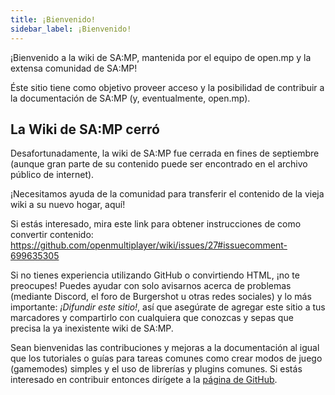 ```yaml
---
title: ¡Bienvenido!
sidebar_label: ¡Bienvenido!
---
```


¡Bienvenido a la wiki de SA:MP, mantenida por el equipo de open.mp y la extensa comunidad de SA:MP!

Éste sitio tiene como objetivo proveer acceso y la posibilidad de contribuir a la documentación de SA:MP (y, eventualmente, open.mp).

## La Wiki de SA:MP cerró

Desafortunadamente, la wiki de SA:MP fue cerrada en fines de septiembre (aunque gran parte de su contenido puede ser encontrado en el archivo público de internet).

¡Necesitamos ayuda de la comunidad para transferir el contenido de la vieja wiki a su nuevo hogar, aquí!

Si estás interesado, mira este link para obtener instrucciones de como convertir contenido: https://github.com/openmultiplayer/wiki/issues/27#issuecomment-699635305

Si no tienes experiencia utilizando GitHub o convirtiendo HTML, ¡no te preocupes! Puedes ayudar con solo avisarnos acerca de problemas (mediante Discord, el foro de Burgershot u otras redes sociales) y lo más importante: _¡Difundir este sitio!_, así que asegúrate de agregar este sitio a tus marcadores y compartirlo con cualquiera que conozcas y sepas que precisa la ya inexistente wiki de SA:MP.

Sean bienvenidas las contribuciones y mejoras a la documentación al igual que los tutoriales o guías para tareas comunes como crear modos de juego (gamemodes) simples y el uso de librerías y plugins comunes. Si estás interesado en contribuir entonces dirígete a la [página de GitHub](https://github.com/openmultiplayer/wiki).
